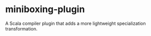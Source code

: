miniboxing-plugin
=================

A Scala compiler plugin that adds a more lightweight specialization transformation.

